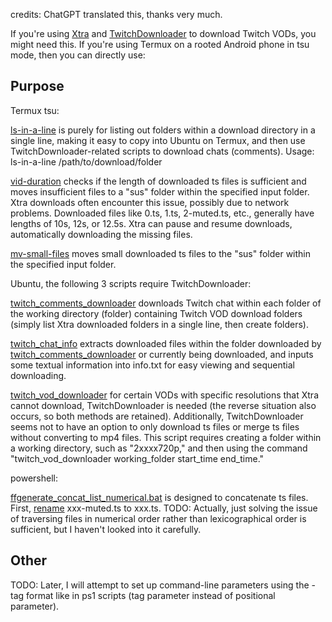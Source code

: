 credits: ChatGPT translated this, thanks very much.

If you're using [Xtra]() and [TwitchDownloader]() to download Twitch VODs, you might need this. If you're using Termux on a rooted Android phone in tsu mode, then you can directly use:

## Purpose

Termux tsu:

[ls-in-a-line](Termux-tsu/ls-in-a-line) is purely for listing out folders within a download directory in a single line, making it easy to copy into Ubuntu on Termux, and then use TwitchDownloader-related scripts to download chats (comments). Usage: ls-in-a-line /path/to/download/folder

[vid-duration](Termux-tsu/vid-duration) checks if the length of downloaded ts files is sufficient and moves insufficient files to a "sus" folder within the specified input folder. Xtra downloads often encounter this issue, possibly due to network problems. Downloaded files like 0.ts, 1.ts, 2-muted.ts, etc., generally have lengths of 10s, 12s, or 12.5s. Xtra can pause and resume downloads, automatically downloading the missing files.

[mv-small-files](Termux-tsu/mv-small-files) moves small downloaded ts files to the "sus" folder within the specified input folder.

Ubuntu, the following 3 scripts require TwitchDownloader:

[twitch_comments_downloader](Termux-tsu/Ubuntu/twitch_comments_downloader) downloads Twitch chat within each folder of the working directory (folder) containing Twitch VOD download folders (simply list Xtra downloaded folders in a single line, then create folders).

[twitch_chat_info](Termux-tsu/Ubuntu/twitch_chat_info) extracts downloaded files within the folder downloaded by [twitch_comments_downloader](Termux-tsu/Ubuntu/twitch_comments_downloader) or currently being downloaded, and inputs some textual information into info.txt for easy viewing and sequential downloading.

[twitch_vod_downloader](Termux-tsu/Ubuntu/twitch_vod_downloader) for certain VODs with specific resolutions that Xtra cannot download, TwitchDownloader is needed (the reverse situation also occurs, so both methods are retained). Additionally, TwitchDownloader seems not to have an option to only download ts files or merge ts files without converting to mp4 files. This script requires creating a folder within a working directory, such as "2xxxx720p," and then using the command "twitch_vod_downloader working_folder start_time end_time."

powershell:

[ffgenerate_concat_list_numerical.bat](powershell/ffgenerate_concat_list_numerical.bat) is designed to concatenate ts files. First, [rename](powershell/rename-muted.ps1) xxx-muted.ts to xxx.ts. TODO: Actually, just solving the issue of traversing files in numerical order rather than lexicographical order is sufficient, but I haven't looked into it carefully.

## Other
TODO: Later, I will attempt to set up command-line parameters using the -tag format like in ps1 scripts (tag parameter instead of positional parameter).